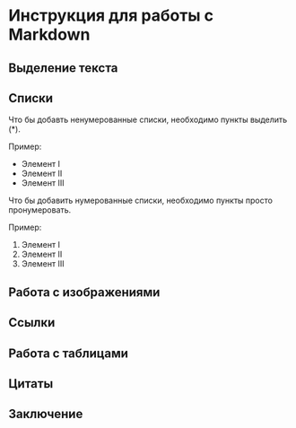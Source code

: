 # Инструкция для работы с Markdown

## Выделение текста

## Списки

Что бы добавть ненумерованные списки, необходимо пункты выделить (*).

Пример:
* Элемент I
* Элемент II
* Элемент III

Что бы добавить нумерованные списки, необходимо пункты просто пронумеровать.

Пример:
1. Элемент I
2. Элемент II
3. Элемент III

## Работа с изображениями

## Ссылки

## Работа с таблицами

## Цитаты

## Заключение
